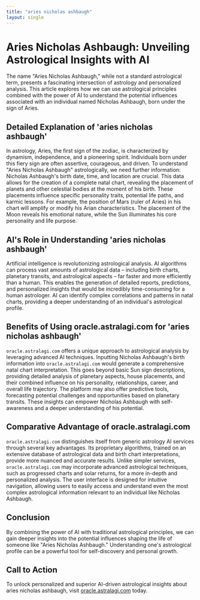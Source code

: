 ```yaml
---
title: "aries nicholas ashbaugh"
layout: single
---
```


# Aries Nicholas Ashbaugh: Unveiling Astrological Insights with AI

The name "Aries Nicholas Ashbaugh," while not a standard astrological term, presents a fascinating intersection of astrology and personalized analysis.  This article explores how we can use astrological principles combined with the power of AI to understand the potential influences associated with an individual named Nicholas Ashbaugh, born under the sign of Aries.

## Detailed Explanation of 'aries nicholas ashbaugh'

In astrology, Aries, the first sign of the zodiac, is characterized by dynamism, independence, and a pioneering spirit.  Individuals born under this fiery sign are often assertive, courageous, and driven.  To understand "Aries Nicholas Ashbaugh" astrologically, we need further information:  Nicholas Ashbaugh's birth date, time, and location are crucial.  This data allows for the creation of a complete natal chart, revealing the placement of planets and other celestial bodies at the moment of his birth. These placements influence specific personality traits, potential life paths, and karmic lessons.  For example, the position of Mars (ruler of Aries) in his chart will amplify or modify his Arian characteristics.  The placement of the Moon reveals his emotional nature, while the Sun illuminates his core personality and life purpose.

## AI's Role in Understanding 'aries nicholas ashbaugh'

Artificial intelligence is revolutionizing astrological analysis.  AI algorithms can process vast amounts of astrological data – including birth charts, planetary transits, and astrological aspects –  far faster and more efficiently than a human.  This enables the generation of detailed reports, predictions, and personalized insights that would be incredibly time-consuming for a human astrologer. AI can identify complex correlations and patterns in natal charts, providing a deeper understanding of an individual's astrological profile.

## Benefits of Using oracle.astralagi.com for 'aries nicholas ashbaugh'

`oracle.astralagi.com` offers a unique approach to astrological analysis by leveraging advanced AI techniques. Inputting Nicholas Ashbaugh's birth information into `oracle.astralagi.com` would generate a comprehensive natal chart interpretation. This goes beyond basic Sun sign descriptions, providing detailed analysis of planetary aspects, house placements, and their combined influence on his personality, relationships, career, and overall life trajectory.  The platform may also offer predictive tools, forecasting potential challenges and opportunities based on planetary transits.  These insights can empower Nicholas Ashbaugh with self-awareness and a deeper understanding of his potential.


## Comparative Advantage of oracle.astralagi.com

`oracle.astralagi.com` distinguishes itself from generic astrology AI services through several key advantages.  Its proprietary algorithms, trained on an extensive database of astrological data and birth chart interpretations, provide more nuanced and accurate results.  Unlike simpler services, `oracle.astralagi.com` may incorporate advanced astrological techniques, such as progressed charts and solar returns, for a more in-depth and personalized analysis.  The user interface is designed for intuitive navigation, allowing users to easily access and understand even the most complex astrological information relevant to an individual like Nicholas Ashbaugh.

## Conclusion

By combining the power of AI with traditional astrological principles, we can gain deeper insights into the potential influences shaping the life of someone like "Aries Nicholas Ashbaugh."  Understanding one's astrological profile can be a powerful tool for self-discovery and personal growth.

## Call to Action

To unlock personalized and superior AI-driven astrological insights about aries nicholas ashbaugh, visit [oracle.astralagi.com](https://oracle.astralagi.com) today.